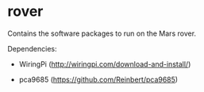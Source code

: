 # rover
Contains the software packages to run on the Mars rover.

Dependencies:

- WiringPi (http://wiringpi.com/download-and-install/)

- pca9685 (https://github.com/Reinbert/pca9685)

